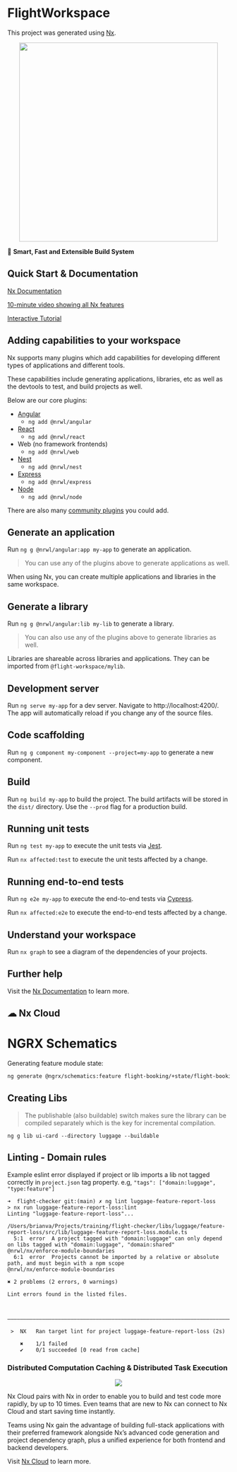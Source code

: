 

# FlightWorkspace

This project was generated using [Nx](https://nx.dev).

<p style="text-align: center;"><img src="https://raw.githubusercontent.com/nrwl/nx/master/images/nx-logo.png" width="450"></p>

🔎 **Smart, Fast and Extensible Build System**

## Quick Start & Documentation

[Nx Documentation](https://nx.dev/angular)

[10-minute video showing all Nx features](https://nx.dev/getting-started/intro)

[Interactive Tutorial](https://nx.dev/tutorial/01-create-application)

## Adding capabilities to your workspace

Nx supports many plugins which add capabilities for developing different types of applications and different tools.

These capabilities include generating applications, libraries, etc as well as the devtools to test, and build projects as well.

Below are our core plugins:

- [Angular](https://angular.io)
  - `ng add @nrwl/angular`
- [React](https://reactjs.org)
  - `ng add @nrwl/react`
- Web (no framework frontends)
  - `ng add @nrwl/web`
- [Nest](https://nestjs.com)
  - `ng add @nrwl/nest`
- [Express](https://expressjs.com)
  - `ng add @nrwl/express`
- [Node](https://nodejs.org)
  - `ng add @nrwl/node`

There are also many [community plugins](https://nx.dev/community) you could add.

## Generate an application

Run `ng g @nrwl/angular:app my-app` to generate an application.

> You can use any of the plugins above to generate applications as well.

When using Nx, you can create multiple applications and libraries in the same workspace.

## Generate a library

Run `ng g @nrwl/angular:lib my-lib` to generate a library.

> You can also use any of the plugins above to generate libraries as well.

Libraries are shareable across libraries and applications. They can be imported from `@flight-workspace/mylib`.

## Development server

Run `ng serve my-app` for a dev server. Navigate to http://localhost:4200/. The app will automatically reload if you change any of the source files.

## Code scaffolding

Run `ng g component my-component --project=my-app` to generate a new component.

## Build

Run `ng build my-app` to build the project. The build artifacts will be stored in the `dist/` directory. Use the `--prod` flag for a production build.

## Running unit tests

Run `ng test my-app` to execute the unit tests via [Jest](https://jestjs.io).

Run `nx affected:test` to execute the unit tests affected by a change.

## Running end-to-end tests

Run `ng e2e my-app` to execute the end-to-end tests via [Cypress](https://www.cypress.io).

Run `nx affected:e2e` to execute the end-to-end tests affected by a change.

## Understand your workspace

Run `nx graph` to see a diagram of the dependencies of your projects.

## Further help

Visit the [Nx Documentation](https://nx.dev/angular) to learn more.






## ☁ Nx Cloud


# NGRX Schematics

Generating feature module state:

```Bash
ng generate @ngrx/schematics:feature flight-booking/+state/flight-booking --module=flight-booking/flight-booking.module.ts --creators --api
```


## Creating Libs

> The publishable (also buildable) switch makes sure the library can be compiled separately which is the key for incremental compilation.
```
ng g lib ui-card --directory luggage --buildable
```


## Linting - Domain rules

Example eslint error displayed if project or lib imports a lib not tagged correctly in `project.json` tag property. e.g, `"tags": ["domain:luggage", "type:feature"]`

```
➜  flight-checker git:(main) ✗ ng lint luggage-feature-report-loss
> nx run luggage-feature-report-loss:lint
Linting "luggage-feature-report-loss"...

/Users/brianva/Projects/training/flight-checker/libs/luggage/feature-report-loss/src/lib/luggage-feature-report-loss.module.ts
  5:1  error  A project tagged with "domain:luggage" can only depend on libs tagged with "domain:luggage", "domain:shared"  @nrwl/nx/enforce-module-boundaries
  6:1  error  Projects cannot be imported by a relative or absolute path, and must begin with a npm scope                   @nrwl/nx/enforce-module-boundaries

✖ 2 problems (2 errors, 0 warnings)

Lint errors found in the listed files.


 —————————————————————————————————————————————————————————————————————————————————————————————————————————————————————————————————————————————————————————————————————

 >  NX   Ran target lint for project luggage-feature-report-loss (2s)

    ✖    1/1 failed
    ✔    0/1 succeeded [0 read from cache]

```

### Distributed Computation Caching & Distributed Task Execution

<p style="text-align: center;"><img src="https://raw.githubusercontent.com/nrwl/nx/master/images/nx-cloud-card.png"></p>

Nx Cloud pairs with Nx in order to enable you to build and test code more rapidly, by up to 10 times. Even teams that are new to Nx can connect to Nx Cloud and start saving time instantly.

Teams using Nx gain the advantage of building full-stack applications with their preferred framework alongside Nx’s advanced code generation and project dependency graph, plus a unified experience for both frontend and backend developers.

Visit [Nx Cloud](https://nx.app/) to learn more.
